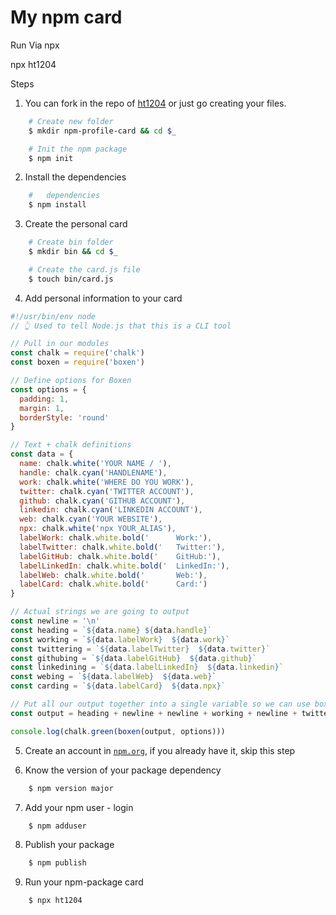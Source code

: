 # My npm card

Run
Via npx

npx ht1204

Steps

1. You can fork in the repo of [ht1204](https://github.com/ht1204/npm-profile-card) or just go creating your files.

```bash
    # Create new folder
    $ mkdir npm-profile-card && cd $_

    # Init the npm package
    $ npm init
```


2. Install the dependencies
```bash
    #   dependencies
    $ npm install
```


3. Create the personal card
```bash
    # Create bin folder
    $ mkdir bin && cd $_

    # Create the card.js file
    $ touch bin/card.js
```

4. Add personal information to your card
```javascript
#!/usr/bin/env node
// 👆 Used to tell Node.js that this is a CLI tool

// Pull in our modules
const chalk = require('chalk')
const boxen = require('boxen')

// Define options for Boxen
const options = {
  padding: 1,
  margin: 1,
  borderStyle: 'round'
}

// Text + chalk definitions
const data = {
  name: chalk.white('YOUR NAME / '),
  handle: chalk.cyan('HANDLENAME'),
  work: chalk.white('WHERE DO YOU WORK'),
  twitter: chalk.cyan('TWITTER ACCOUNT'),
  github: chalk.cyan('GITHUB ACCOUNT'),
  linkedin: chalk.cyan('LINKEDIN ACCOUNT'),
  web: chalk.cyan('YOUR WEBSITE'),
  npx: chalk.white('npx YOUR_ALIAS'),
  labelWork: chalk.white.bold('      Work:'),
  labelTwitter: chalk.white.bold('   Twitter:'),
  labelGitHub: chalk.white.bold('    GitHub:'),
  labelLinkedIn: chalk.white.bold('  LinkedIn:'),
  labelWeb: chalk.white.bold('       Web:'),
  labelCard: chalk.white.bold('      Card:')
}

// Actual strings we are going to output
const newline = '\n'
const heading = `${data.name} ${data.handle}`
const working = `${data.labelWork}  ${data.work}`
const twittering = `${data.labelTwitter}  ${data.twitter}`
const githubing = `${data.labelGitHub}  ${data.github}`
const linkedining = `${data.labelLinkedIn}  ${data.linkedin}`
const webing = `${data.labelWeb}  ${data.web}`
const carding = `${data.labelCard}  ${data.npx}`

// Put all our output together into a single variable so we can use boxen effectively
const output = heading + newline + newline + working + newline + twittering + newline + githubing + newline + linkedining + newline + webing + newline + newline + carding

console.log(chalk.green(boxen(output, options)))

```

5. Create an account in [`npm.org`](npm.org), if you already have it, skip this step

6. Know the version of your package dependency

```bash
    $ npm version major
```

7. Add your npm user - login

```bash
    $ npm adduser
```

8. Publish your package

```bash
    $ npm publish
```

9. Run your npm-package card

```bash
    $ npx ht1204
```
